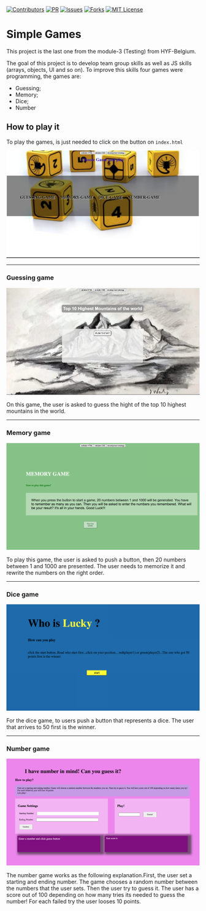 [![Contributors][contributors-shield]][contributors-url]
[![PR][pr-shield]][pr-url]
[![Issues][issues-shield]][issues-url]
[![Forks][forks-shield]][forks-url]
[![MIT License][license-shield]][license-url]

[contributors-shield]: https://img.shields.io/badge/4-Contributors%20-brightgreen
[contributors-url]: https://github.com/yildiraykoyuncu/testing-module-project-simple-games/graphs/contributors
[forks-shield]: https://img.shields.io/badge/-Forks-blue
[forks-url]: https://github.com/yildiraykoyuncu/testing-module-project-simple-games/network/members
[issues-shield]: https://img.shields.io/badge/-ISSUES-green
[issues-url]: https://github.com/yildiraykoyuncu/testing-module-project-simple-games/issues
[pr-shield]: https://img.shields.io/badge/-Pull%20Requests%20-blueviolet
[pr-url]: https://github.com/yildiraykoyuncu/testing-module-project-simple-games/pulls
[license-shield]: https://img.shields.io/badge/-LICENSE-red
[license-url]: https://github.com/yildiraykoyuncu/testing-module-project-simple-games/blob/master/LICENSE

# Simple Games

This project is the last one from the module-3 (Testing) from HYF-Belgium. 

The goal of this project is to develop team group skills as well as JS skills (arrays, objects, UI and so on). To improve this skills four games were programming, the games are:

* Guessing;
* Memory; 
* Dice; 
* Number

## How to play it

To play the games, is just needed to click on the button on `index.html`

![index](./img/index.png)

---

### Guessing game

![guessing](./img/guessing-game.png)

On this game, the user is asked to guess the hight of the top 10 highest mountains in the world.

---
### Memory game

![memory](./img/memory-game.png)

To play this game, the user is asked to push a button, then 20 numbers between 1 and 1000 are presented. The user needs to memorize it and rewrite the numbers on the right order.

---
### Dice game

![dice](./img/dice-game.png)

For the dice game, to users push a button that represents a dice. The user that arrives to 50 first is the winner.

---
### Number game


![number](./img/number-game.png)

The number game works as the following explanation.First, the user set a starting and ending number. The game chooses a random number between the numbers that the user sets. Then the user try to guess it. The user has a score out of 100 depending on how many tries its needed to guess the number! For each failed try the user looses 10 points.
